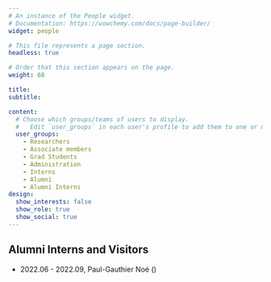 ```yaml
---
# An instance of the People widget.
# Documentation: https://wowchemy.com/docs/page-builder/
widget: people

# This file represents a page section.
headless: true

# Order that this section appears on the page.
weight: 68

title: 
subtitle: 

content:
  # Choose which groups/teams of users to display.
  #   Edit `user_groups` in each user's profile to add them to one or more of these groups.
  user_groups:
    - Researchers
    - Associate members
    - Grad Students
    - Administration
    - Interns
    - Alumni
    - Alumni Interns
design:
  show_interests: false
  show_role: true
  show_social: true
---
```


<!-- {{% cta cta_link="../opportunities/" cta_text="Join Us" %}} -->

## Alumni Interns and Visitors
* 2022.06 - 2022.09, Paul-Gauthier Noé ()
